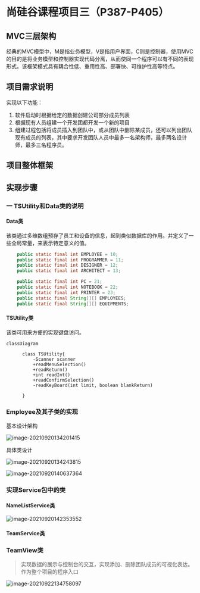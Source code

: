 # 尚硅谷课程项目三（P387-P405）

## MVC三层架构

经典的MVC模型中，M是指业务模型，V是指用户界面，C则是控制器，使用MVC的目的是将业务模型和控制器实现代码分离，从而使同一个程序可以有不同的表现形式。该框架模式具有耦合性低、重用性高、部署快、可维护性高等特点。

## 项目需求说明

实现以下功能：

1. 软件启动时根据给定的数据创建公司部分成员列表
2. 根据现有人员组建一个开发团都开发一个新的项目
3. 组建过程包括将成员插入到团队中，或从团队中删除某成员，还可以列出团队现有成员的列表，其中要求开发团队人员中最多一名架构师，最多两名设计师，最多三名程序员。

## 项目整体框架

## 实现步骤

### 一 TSUtility和Data类的说明

#### Data类

该类通过多维数组预存了员工和设备的信息，起到类似数据库的作用。并定义了一些全局常量，来表示特定意义的值。

```java
    public static final int EMPLOYEE = 10;
    public static final int PROGRAMMER = 11;
    public static final int DESIGNER = 12;
    public static final int ARCHITECT = 13;

    public static final int PC = 21;
    public static final int NOTEBOOK = 22;
    public static final int PRINTER = 23;
	public static final String[][] EMPLOYEES;
    public static final String[][] EQUIPMENTS;
```



#### TSUtility类

该类可用来方便的实现键盘访问。

```mermaid
classDiagram

      class TSUtility{
          -Scanner scanner
          +readMenuSelection()
          +readReturn()
          +int readInt()
          +readConfirmSelection()
          -readKeyBoard(int limit, boolean blankReturn)

      }
```

### Employee及其子类的实现

基本设计架构

![image-20210920134201415](F:\Users\wwwlu\AppData\Roaming\Typora\typora-user-images\image-20210920134201415.png)

具体类设计

![image-20210920134243815](F:\Users\wwwlu\AppData\Roaming\Typora\typora-user-images\image-20210920134243815.png)

![image-20210920140637364](F:\Users\wwwlu\AppData\Roaming\Typora\typora-user-images\image-20210920140637364.png)

### 实现Service包中的类

#### NameListService类

![image-20210920142353552](F:\Users\wwwlu\AppData\Roaming\Typora\typora-user-images\image-20210920142353552.png)

#### TeamService类

### TeamView类

> 实现数据的展示与控制台的交互，实现添加、删除团队成员的可视化表达。作为整个项目的程序入口

![image-20210922134758097](F:\Users\wwwlu\AppData\Roaming\Typora\typora-user-images\image-20210922134758097.png)

